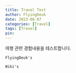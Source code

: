 ```yaml
---
title: Travel Test
author: FlyingDeuk
date: 2023-06-07
categories: [Travel]
tags: [Travel]
pin:
---
```


여행 관련 경험내용을 테스트합니다. 

`FlyingDeuk's`
> 

`Wiki's`
> 
